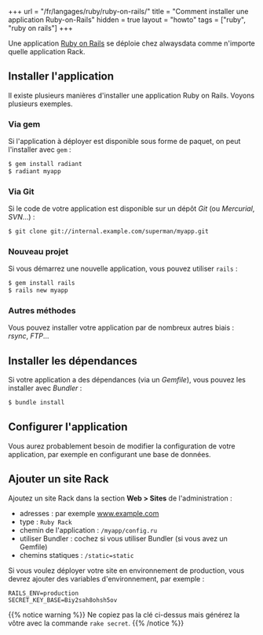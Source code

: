 +++
url = "/fr/langages/ruby/ruby-on-rails/"
title = "Comment installer une application Ruby-on-Rails"
hidden = true
layout = "howto"
tags = ["ruby", "ruby on rails"]
+++

Une application [Ruby on Rails](http://rubyonrails.org/) se déploie chez alwaysdata comme n'importe quelle application Rack.

## Installer l'application

Il existe plusieurs manières d'installer une application Ruby on Rails. Voyons plusieurs exemples.

### Via gem

Si l'application à déployer est disponible sous forme de paquet, on peut l'installer avec `gem` :

```sh
$ gem install radiant
$ radiant myapp
```

### Via Git

Si le code de votre application est disponible sur un dépôt *Git* (ou *Mercurial*, *SVN*…) :

```sh
$ git clone git://internal.example.com/superman/myapp.git
```

### Nouveau projet

Si vous démarrez une nouvelle application, vous pouvez utiliser `rails` :

```sh
$ gem install rails
$ rails new myapp
```

### Autres méthodes

Vous pouvez installer votre application par de nombreux autres biais : *rsync*, *FTP*…

## Installer les dépendances

Si votre application a des dépendances (via un *Gemfile*), vous pouvez les installer avec *Bundler* :

```sh
$ bundle install
```

## Configurer l'application

Vous aurez probablement besoin de modifier la configuration de votre application, par exemple en configurant une base de données.

## Ajouter un site Rack

Ajoutez un site Rack dans la section **Web > Sites** de l'administration :

* adresses : par exemple www.example.com
* type : `Ruby Rack`
* chemin de l'application : `/myapp/config.ru`
* utiliser Bundler : cochez si vous utiliser Bundler (si vous avez un Gemfile)
* chemins statiques : `/static=static`

Si vous voulez déployer votre site en environnement de production, vous devrez ajouter des variables d'environnement, par exemple :

```
RAILS_ENV=production
SECRET_KEY_BASE=Biy2sah8ohsh5ov
```

{{% notice warning %}}
Ne copiez pas la clé ci-dessus mais générez la vôtre avec la commande `rake secret`.
{{% /notice %}}
